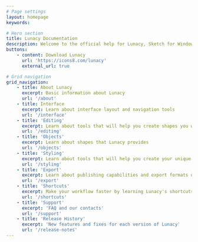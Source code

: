 ```yaml
---
# Page settings
layout: homepage
keywords:

# Hero section
title: Lunacy Documentation
description: Welcome to the official help for Lunacy, Sketch for Windows.
buttons:
    - content: Download Lunacy
      url: 'https://icons8.com/lunacy'
      external_url: true

# Grid navigation
grid_navigation:
    - title: About Lunacy
      excerpt: Basic information about Lunacy
      url: '/about'
    - title: Interface
      excerpt: Learn about interface layout and navigation tools
      url: '/interface'
    - title: 'Editing'
      excerpt: Learn about tools that will help you create shapes you want 
      url: '/editing'
    - title: 'Objects'
      excerpt: Learn about shapes that Lunacy provides
      url: '/objects'
    - title: 'Styling'
      excerpt: Learn about tools that will help you create your unique style
      url: '/styling'
    - title: 'Export'
      excerpt: Learn about publishing capabilities and export formats of Lunacy
      url: '/export'
    - title: 'Shortcuts'
      excerpt: Make your workflow faster by learning Lunacy's shortcuts
      url: '/shortcuts'
    - title: 'Support'
      excerpt: 'FAQ and our contacts'
      url: '/support'
    - title: 'Release History'
      excerpt: 'New features and fixes for each version of Lunacy'
      url: '/release-notes'
---
```

